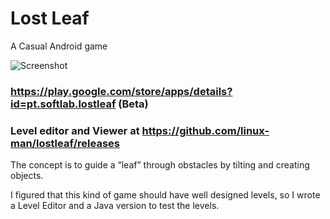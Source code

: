 # Lost Leaf
A Casual Android game

![Screenshot](media/graph.jpg)

### https://play.google.com/store/apps/details?id=pt.softlab.lostleaf (Beta)

### Level editor and Viewer at https://github.com/linux-man/lostleaf/releases

The concept is to guide a “leaf” through obstacles by tilting and creating objects.

I figured that this kind of game should have well designed levels, so I wrote a Level Editor and a Java version to test the levels.

